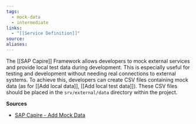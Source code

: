 ```yaml
---
tags:
  - mock-data
  - intermediate
links:
  - "[[Service Definition]]"
source:
aliases:
---
```

The [[SAP Capire]] Framework allows developers to mock external services and provide local test data during development. This is especially useful for testing and development without needing real connections to external systems. To achieve this, developers can create CSV files containing mock data (as for [[Add local data]], [[Add local test data]]). These CSV files should be placed in the `srv/external/data` directory within the project.

**Sources**
- [SAP Capire - Add Mock Data](https://cap.cloud.sap/docs/guides/using-services#add-mock-data)